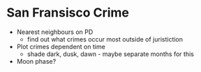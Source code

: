 San Fransisco Crime
===================

* Nearest neighbours on PD
	- find out what crimes occur most outside of juristiction
* Plot crimes dependent on time
	- shade dark, dusk, dawn - maybe separate months for this
* Moon phase?